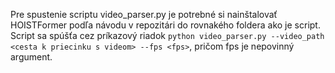   Pre spustenie scriptu video_parser.py je potrebné si nainštalovať HOISTFormer podľa návodu v repozitári []([https://supreethn.github.io/research/hoistformer/index.html](https://github.com/bbvisual/HOISTFormer)](https://github.com/bbvisual/HOISTFormer)) do rovnakého foldera ako je script. 
  Script sa spúšťa cez príkazový riadok `python video_parser.py --video_path <cesta k priecinku s videom> --fps <fps>`, pričom fps je nepovinný argument.
